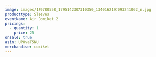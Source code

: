 ```yaml
---
image: images/129780558_1795142307310350_1340162197093241062_n.jpg
producttype: Sleeves
eventName: Air Comiket 2
pricings:
  - quantity: 1
    price: 25
onsale: true
asin: UPOvaT5NU
merchandise: comiket
---
```

